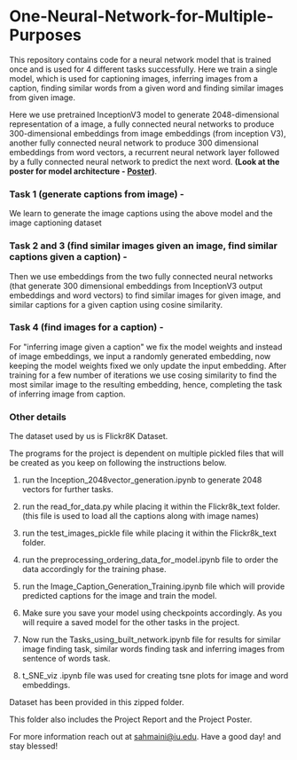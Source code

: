 # One-Neural-Network-for-Multiple-Purposes
This repository contains code for a neural network model that is trained once and is used for 4 different tasks successfully. 
Here we train a single model, which is used for captioning images, inferring images from a caption, finding similar words from a given word and finding similar images from given image.


Here we use pretrained InceptionV3 model to generate 2048-dimensional representation of a image, a fully connected neural networks to produce 300-dimensional embeddings from image embeddings (from inception V3), another fully connected neural network to produce 300 dimensional embeddings from word vectors, a recurrent neural network layer followed by a fully connected neural network to predict the next word. **(Look at the poster for model architecture - [Poster](https://github.com/Sahaj09/One-Neural-Network-for-Multiple-Tasks/blob/master/Project%20Poster.pdf))**. 

### Task 1 (generate captions from image) - 
We learn to generate the image captions using the above model and the image captioning dataset 

### Task 2 and 3 (find similar images given an image, find similar captions given a caption) -
Then we use embeddings from the two fully connected neural networks (that generate 300 dimensional embeddings from InceptionV3 output embeddings and word vectors) to find similar images for given image, and  similar captions for a given caption using cosine similarity.

### Task 4 (find images for a caption) -
For "inferring image given a caption" we fix the model weights and instead of image embeddings, we input a randomly generated embedding, now keeping the model weights fixed we only update the input embedding. After training for a few number of iterations we use cosing similarity to find the most similar image to the resulting embedding, hence, completing the task of inferring image from caption.

### Other details

The dataset used by us is Flickr8K Dataset.

The programs for the project is dependent on multiple pickled files that will be created as you keep on following the instructions below.

1. run the Inception_2048vector_generation.ipynb to generate 2048 vectors for further tasks.

2. run the read_for_data.py while placing it within the Flickr8k_text folder. (this file is used to load all the captions along with image names)

3. run the test_images_pickle file while placing it within the Flickr8k_text folder. 

4. run the preprocessing_ordering_data_for_model.ipynb file to order the data accordingly for the training phase.

5. run the Image_Caption_Generation_Training.ipynb file which will provide predicted captions for the image and train the model.

6. Make sure you save your model using checkpoints accordingly. As you will require a saved model for the other tasks in the project.

7. Now run the Tasks_using_built_network.ipynb file for results for similar image finding task, similar words finding task and
   inferring images from sentence of words task.   

8. t_SNE_viz .ipynb file was used for creating tsne plots for image and word embeddings.


Dataset has been provided in this zipped folder.

This folder also includes the Project Report and the Project Poster. 

For more information reach out at sahmaini@iu.edu. Have a good day! and stay blessed!
